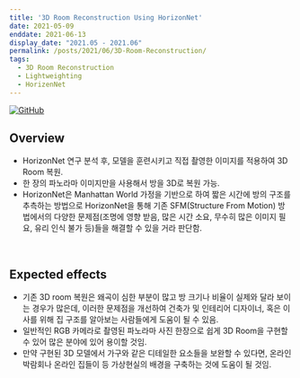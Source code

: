 ```yaml
---
title: '3D Room Reconstruction Using HorizonNet'
date: 2021-05-09
enddate: 2021-06-13
display_date: "2021.05 - 2021.06"
permalink: /posts/2021/06/3D-Room-Reconstruction/
tags:
  - 3D Room Reconstruction
  - Lightweighting
  - HorizenNet
---
```


[![GitHub](https://img.icons8.com/ios-glyphs/30/000000/github.png)](https://github.com/2021-1-SSU-Computer-Vision/3D_Room_Reconstruction)

## Overview
- HorizonNet 연구 분석 후, 모델을 훈련시키고 직접 촬영한 이미지를 적용하여 3D Room 복원.
- 한 장의 파노라마 이미지만을 사용해서 방을 3D로 복원 가능.
- HorizonNet은 Manhattan World 가정을 기반으로 하여 짧은 시간에 방의 구조를 추측하는 방법으로 HorizonNet을 통해 기존 SFM(Structure From Motion) 방법에서의 다양한 문제점(조명에 영향 받음, 많은 시간 소요, 무수히 많은 이미지 필요, 유리 인식 불가 등)들을 해결할 수 있을 거라 판단함.

<br>

## Expected effects
- 기존 3D room 복원은 왜곡이 심한 부분이 많고 방 크기나 비율이 실제와 달라 보이는 경우가 많은데, 이러한 문제점을 개선하여 건축가 및 인테리어 디자이너, 혹은 이사를 위해 집 구조를 알아보는 사람들에게 도움이 될 수 있음.
- 일반적인 RGB 카메라로 촬영된 파노라마 사진 한장으로 쉽게 3D Room을 구현할 수 있어 많은 분야에 있어 용이할 것임.
- 만약 구현된 3D 모델에서 가구와 같은 디테일한 요소들을 보완할 수 있다면, 온라인 박람회나 온라인 집들이 등 가상현실의 배경을 구축하는 것에 도움이 될 것임.
